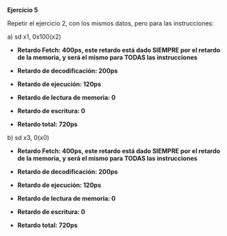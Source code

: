 **Ejercicio 5**

Repetir el ejercicio 2, con los mismos datos, pero para las instrucciones:

a) sd x1, 0x100(x2)

* **Retardo Fetch: 400ps, este retardo está dado SIEMPRE por el retardo de la memoria, y será el mismo para TODAS las instrucciones**

* **Retardo de decodificación: 200ps**

* **Retardo de ejecución: 120ps**

* **Retardo de lectura de memoria: 0**

* **Retardo de escritura: 0**

* **Retardo total: 720ps**


b) sd x3, 0(x0)

* **Retardo Fetch: 400ps, este retardo está dado SIEMPRE por el retardo de la memoria, y será el mismo para TODAS las instrucciones**

* **Retardo de decodificación: 200ps**

* **Retardo de ejecución: 120ps**

* **Retardo de lectura de memoria: 0**

* **Retardo de escritura: 0**

* **Retardo total: 720ps**

